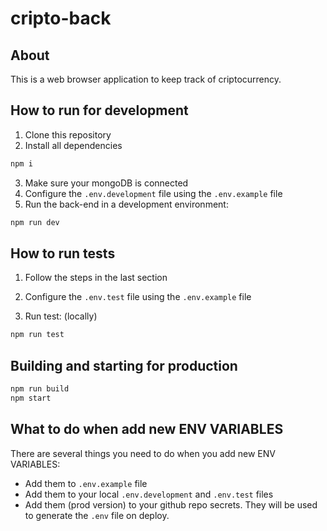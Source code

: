 # cripto-back
## About

This is a web browser application to keep track of criptocurrency.

## How to run for development

1. Clone this repository
2. Install all dependencies

```bash
npm i
```

3. Make sure your mongoDB is connected
4. Configure the `.env.development` file using the `.env.example` file
5. Run the back-end in a development environment:

```bash
npm run dev
```

## How to run tests

1. Follow the steps in the last section
2. Configure the `.env.test` file using the `.env.example` file

3. Run test:
   (locally)

```bash
npm run test
```

## Building and starting for production

```bash
npm run build
npm start
```

## What to do when add new ENV VARIABLES

There are several things you need to do when you add new ENV VARIABLES:
- Add them to `.env.example` file
- Add them to your local `.env.development` and `.env.test` files
- Add them (prod version) to your github repo secrets. They will be used to generate the `.env` file on deploy.
